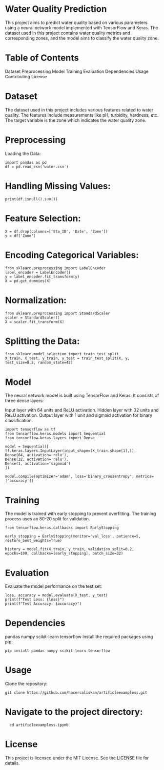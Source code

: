 # Water Quality Prediction


This project aims to predict water quality based on various parameters using a neural network model implemented with TensorFlow and Keras. The dataset used in this project contains water quality metrics and corresponding zones, and the model aims to classify the water quality zone.


# Table of Contents
Dataset
Preprocessing
Model
Training
Evaluation
Dependencies
Usage
Contributing
License


# Dataset
The dataset used in this project includes various features related to water quality. The features include measurements like pH, turbidity, hardness, etc. The target variable is the zone which indicates the water quality zone.

# Preprocessing
Loading the Data:

  
    import pandas as pd
    df = pd.read_csv('water.csv')

    

# Handling Missing Values:

    print(df.isnull().sum())
    
    
# Feature Selection:
    X = df.drop(columns=['Sta_ID', 'Date', 'Zone'])
    y = df['Zone']



# Encoding Categorical Variables:

    from sklearn.preprocessing import LabelEncoder
    label_encoder = LabelEncoder()
    y = label_encoder.fit_transform(y)
    X = pd.get_dummies(X)


# Normalization:

    from sklearn.preprocessing import StandardScaler
    scaler = StandardScaler()
    X = scaler.fit_transform(X)


# Splitting the Data:

    from sklearn.model_selection import train_test_split
    X_train, X_test, y_train, y_test = train_test_split(X, y, test_size=0.2, random_state=42)





# Model

The neural network model is built using TensorFlow and Keras. It consists of three dense layers:

Input layer with 64 units and ReLU activation.
Hidden layer with 32 units and ReLU activation.
Output layer with 1 unit and sigmoid activation for binary classification.


    import tensorflow as tf
    from tensorflow.keras.models import Sequential
    from tensorflow.keras.layers import Dense

    model = Sequential([
    tf.keras.layers.InputLayer(input_shape=(X_train.shape[1],)),
    Dense(64, activation='relu'),
    Dense(32, activation='relu'),
    Dense(1, activation='sigmoid')
    ])

    model.compile(optimizer='adam', loss='binary_crossentropy', metrics=['accuracy'])






# Training
The model is trained with early stopping to prevent overfitting. The training process uses an 80-20 split for validation.

    from tensorflow.keras.callbacks import EarlyStopping

    early_stopping = EarlyStopping(monitor='val_loss', patience=5, restore_best_weights=True)

    history = model.fit(X_train, y_train, validation_split=0.2, epochs=100, callbacks=[early_stopping], batch_size=32)


# Evaluation
Evaluate the model performance on the test set:

    loss, accuracy = model.evaluate(X_test, y_test)
    print(f"Test Loss: {loss}")
    print(f"Test Accuracy: {accuracy}")



# Dependencies

pandas
numpy
scikit-learn
tensorflow
Install the required packages using pip:

    pip install pandas numpy scikit-learn tensorflow


# Usage
Clone the repository:

    git clone https://github.com/hacercaliskan/artificleexampless.git


# Navigate to the project directory:

      cd artificleexampless.ipynb


# License
This project is licensed under the MIT License. See the LICENSE file for details.




















